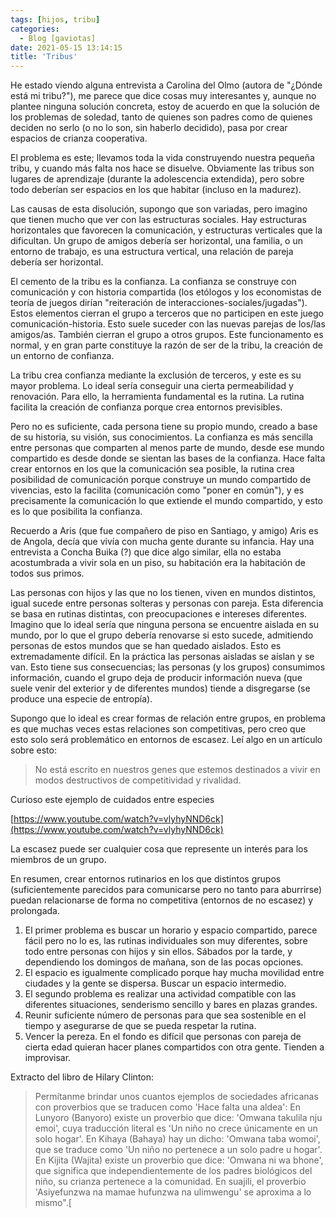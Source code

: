 ```yaml
---
tags: [hijos, tribu]
categories:
  - Blog [gaviotas]
date: 2021-05-15 13:14:15
title: 'Tribus'
---
```


He estado viendo alguna entrevista a Carolina del Olmo (autora de "¿Dónde está mi tribu?"), me parece que dice cosas muy interesantes y, aunque no plantee ninguna solución concreta, estoy de acuerdo en que la solución de los problemas de soledad, tanto de quienes son padres como de quienes deciden no serlo (o no lo son, sin haberlo decidido), pasa por crear espacios de crianza cooperativa. 

El problema es este; llevamos toda la vida construyendo nuestra pequeña tribu, y cuando más falta nos hace se disuelve. Obviamente las tribus son lugares de aprendizaje (durante la adolescencia extendida), pero sobre todo deberían ser espacios en los que habitar (incluso en la madurez). 

Las causas de esta disolución, supongo que son variadas, pero imagino que tienen mucho que ver con las estructuras sociales. Hay estructuras horizontales que favorecen la comunicación, y estructuras verticales que la dificultan. Un grupo de amigos debería ser horizontal, una familia, o un entorno de trabajo, es una estructura vertical, una relación de pareja debería ser horizontal. 

El cemento de la tribu es la confianza. La confianza se construye con comunicación y con historia compartida (los etólogos y los economistas de teoría de juegos dirían "reiteración de interacciones-sociales/jugadas"). Estos elementos cierran el grupo a terceros que no participen en este juego comunicación-historia. Esto suele suceder con las nuevas parejas de los/las amigos/as. También cierran el grupo a otros grupos. Este funcionamento es normal, y en gran parte constituye la razón de ser de la tribu, la creación de un entorno de confianza. 

La tribu crea confianza mediante la exclusión de terceros, y este es su mayor problema. Lo ideal sería conseguir una cierta permeabilidad y renovación. Para ello, la herramienta fundamental es la rutina. La rutina facilita la creación de confianza porque crea entornos previsibles. 

Pero no es suficiente, cada persona tiene su propio mundo, creado a base de su historia, su visión, sus conocimientos. La confianza es más sencilla entre personas que comparten al menos parte de mundo, desde ese mundo compartido es desde donde se sientan las bases de la confianza. Hace falta crear entornos en los que la comunicación sea posible, la rutina crea posibilidad de comunicación porque construye un mundo compartido de vivencias, esto la facilita (comunicación como "poner en común"), y es precisamente la comunicación lo que extiende el mundo compartido, y esto es lo que posibilita la confianza. 

Recuerdo a Aris (que fue compañero de piso en Santiago, y amigo) Aris es de Angola, decía que vivía con mucha gente durante su infancia. Hay una entrevista a Concha Buika (?) que dice algo similar, ella no estaba acostumbrada a vivir sola en un piso, su habitación era la habitación de todos sus primos.

Las personas con hijos y las que no los tienen, viven en mundos distintos, igual sucede entre personas solteras y personas con pareja. Esta diferencia se basa en rutinas distintas, con preocupaciones e intereses diferentes. Imagino que lo ideal sería que ninguna persona se encuentre aislada en su mundo, por lo que el grupo debería renovarse si esto sucede, admitiendo personas de estos mundos que se han quedado aislados. Esto es extremadamente difícil. En la práctica las personas aisladas se aíslan y se van. Esto tiene sus consecuencias; las personas (y los grupos) consumimos información, cuando el grupo deja de producir información nueva (que suele venir del exterior y de diferentes mundos) tiende a disgregarse (se produce una especie de entropía).

Supongo que lo ideal es crear formas de relación entre grupos, en problema es que muchas veces estas relaciones son competitivas, pero creo que esto solo será problemático en entornos de escasez. Leí algo en un artículo sobre esto:

> No está escrito en nuestros genes que estemos destinados a vivir en modos destructivos de competitividad y rivalidad.

Curioso este ejemplo de cuidados entre especies 

[https://www.youtube.com/watch?v=vlyhyNND6ck](https://www.youtube.com/watch?v=vlyhyNND6ck)

La escasez puede ser cualquier cosa que represente un interés para los miembros de un grupo.

En resumen, crear entornos rutinarios en los que distintos grupos (suficientemente parecidos para comunicarse pero no tanto para aburrirse) puedan relacionarse de forma no competitiva (entornos de no escasez) y prolongada.

1. El primer problema es buscar un horario y espacio compartido, parece fácil pero no lo es, las rutinas individuales son muy diferentes, sobre todo entre personas con hijos y sin ellos. Sábados por la tarde, y dependiendo los domingos de mañana, son de las pocas opciones.
2. El espacio es igualmente complicado porque hay mucha movilidad entre ciudades y la gente se dispersa. Buscar un espacio intermedio.
3. El segundo problema es realizar una actividad compatible con las diferentes situaciones, senderismo sencillo y bares en plazas grandes.
4. Reunir suficiente número de personas para que sea sostenible en el tiempo y asegurarse de que se pueda respetar la rutina.
5. Vencer la pereza. En el fondo es difícil que personas con pareja de cierta edad quieran hacer planes compartidos con otra gente. Tienden a improvisar.

Extracto del libro de Hilary Clinton:

> Permítanme brindar unos cuantos ejemplos de sociedades africanas con proverbios que se traducen como 'Hace falta una aldea': En Lunyoro (Banyoro) existe un proverbio que dice: 'Omwana takulila nju emoi', cuya traducción literal es 'Un niño no crece únicamente en un solo hogar'. En Kihaya (Bahaya) hay un dicho: 'Omwana taba womoi', que se traduce como 'Un niño no pertenece a un solo padre u hogar'. En Kijita (Wajita) existe un proverbio que dice: 'Omwana ni wa bhone', que significa que independientemente de los padres biológicos del niño, su crianza pertenece a la comunidad. En suajili, el proverbio 'Asiyefunzwa na mamae hufunzwa na ulimwengu' se aproxima a lo mismo".[
